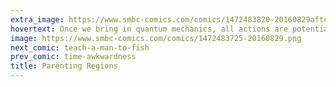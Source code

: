 ```yaml
---
extra_image: https://www.smbc-comics.com/comics/1472483820-20160829after.png
hovertext: Once we bring in quantum mechanics, all actions are potentially judgeable.
image: https://www.smbc-comics.com/comics/1472483725-20160829.png
next_comic: teach-a-man-to-fish
prev_comic: time-awkwardness
title: Parenting Regions
---
```


